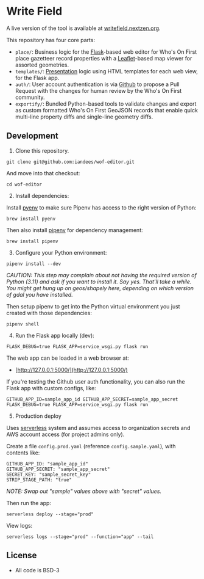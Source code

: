 # Write Field

A live version of the tool is available at [writefield.nextzen.org](https://writefield.nextzen.org/).

This repository has four core parts:

* `place/`: Business logic for the [Flask](https://flask.palletsprojects.com/en/3.0.x/)-based web editor for Who's On First place gazetteer record properties with a [Leaflet](https://leafletjs.com/)-based map viewer for assorted geometries.
* `templates/`: [Presentation](https://www.digitalocean.com/community/tutorials/how-to-use-templates-in-a-flask-application) logic using HTML templates for each web view, for the Flask app.
* `auth/`: User account authentication is via [Github](https://github.com/) to propose a Pull Request with the changes for human review by the Who's On First community.
* `exportify/`: Bundled Python-based tools to validate changes and export as custom formatted Who's On First GeoJSON records that enable quick multi-line property diffs and single-line geometry diffs.

## Development

1. Clone this repository.

```shell
git clone git@github.com:iandees/wof-editor.git
```

And move into that checkout:

```shell
cd wof-editor
```

2. Install dependencies:

Install [pyenv](https://github.com/pyenv/pyenv) to make sure Pipenv has access to the right version of Python:

```shell
brew install pyenv
```

Then also install [pipenv](https://pipenv.pypa.io/en/latest/) for dependency management:

```shell
brew install pipenv
```

3. Configure your Python environment:

```shell
pipenv install --dev
```

_CAUTION: This step may complain about not having the required version of Python (3.11) and ask if you want to install it. Say yes. That'll take a while.  You might get hung up on geos/shapely here, depending on which version of gdal you have installed._

Then setup pipenv to get into the Python virtual environment you just created with those dependencies:

```shell
pipenv shell
```

4. Run the Flask app locally (dev):

```shell
FLASK_DEBUG=true FLASK_APP=service_wsgi.py flask run
```

The web app can be loaded in a web browser at: 

- [http://127.0.0.1:5000/](http://127.0.0.1:5000/)

If you're testing the Github user auth functionality, you can also run the Flask app with custom configs, like:

```shell
GITHUB_APP_ID=sample_app_id GITHUB_APP_SECRET=sample_app_secret FLASK_DEBUG=true FLASK_APP=service_wsgi.py flask run
```

5. Production deploy

Uses [serverless](https://www.serverless.com/framework/docs-providers-aws-guide-deploying) system and assumes access to organization secrets and AWS account access (for project admins only).

Create a file `config.prod.yaml` (reference `config.sample.yaml`), with contents like:

```shell
GITHUB_APP_ID: "sample_app_id"
GITHUB_APP_SECRET: "sample_app_secret"
SECRET_KEY: "sample_secret_key"
STRIP_STAGE_PATH: "true"
```

_NOTE: Swap out "sample" values above with "secret" values._

Then run the app:

```shell
serverless deploy --stage="prod"
```

View logs:

```shell
serverless logs --stage="prod" --function="app" --tail
```

## License

* All code is BSD-3